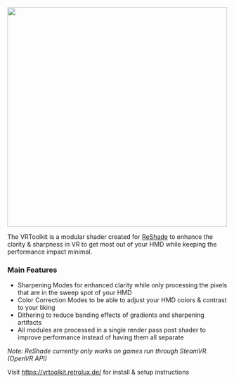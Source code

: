 <img src="https://github.com/retroluxfilm/reshade-vrtoolkit/blob/gh-pages/docs/assets/images/vrtoolkit_logo.png" width=500px>

The VRToolkit is a modular shader created for [ReShade](https://github.com/crosire/reshade) 
to enhance the clarity & sharpness in VR to get most out of your HMD while keeping the performance impact minimal.

### Main Features

- Sharpening Modes for enhanced clarity while only processing the pixels that are in the sweep spot of your HMD
- Color Correction Modes to be able to adjust your HMD colors & contrast to your liking
- Dithering to reduce banding effects of gradients and sharpening artifacts
- All modules are processed in a single render pass post shader to improve performance instead of having them all separate

*Note: ReShade currently only works on games run through SteamVR. (OpenVR API)*


Visit https://vrtoolkit.retrolux.de/ for install & setup instructions
